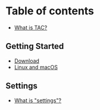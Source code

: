 # Table of contents

* [What is TAC?](README.md)

## Getting Started

* [Download](getting-started/download.md)
* [Linux and macOS](getting-started/untitled.md)

## Settings

* [What is "settings"?](settings/what-is-settings.md)

